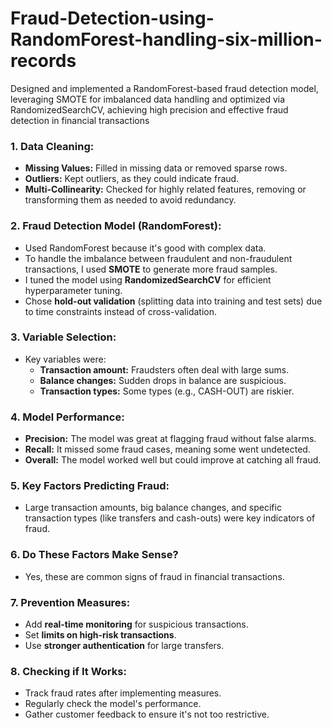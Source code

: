 # Fraud-Detection-using-RandomForest-handling-six-million-records
Designed and implemented a RandomForest-based fraud detection model, leveraging SMOTE for imbalanced data handling and optimized via RandomizedSearchCV, achieving high precision and effective fraud detection in financial transactions
### 1. **Data Cleaning:**
   - **Missing Values:** Filled in missing data or removed sparse rows.
   - **Outliers:** Kept outliers, as they could indicate fraud.
   - **Multi-Collinearity:** Checked for highly related features, removing or transforming them as needed to avoid redundancy.

### 2. **Fraud Detection Model (RandomForest):**
   - Used RandomForest because it's good with complex data.
   - To handle the imbalance between fraudulent and non-fraudulent transactions, I used **SMOTE** to generate more fraud samples.
   - I tuned the model using **RandomizedSearchCV** for efficient hyperparameter tuning.
   - Chose **hold-out validation** (splitting data into training and test sets) due to time constraints instead of cross-validation.

### 3. **Variable Selection:**
   - Key variables were:
     - **Transaction amount:** Fraudsters often deal with large sums.
     - **Balance changes:** Sudden drops in balance are suspicious.
     - **Transaction types:** Some types (e.g., CASH-OUT) are riskier.

### 4. **Model Performance:**
   - **Precision:** The model was great at flagging fraud without false alarms.
   - **Recall:** It missed some fraud cases, meaning some went undetected.
   - **Overall:** The model worked well but could improve at catching all fraud.

### 5. **Key Factors Predicting Fraud:**
   - Large transaction amounts, big balance changes, and specific transaction types (like transfers and cash-outs) were key indicators of fraud.

### 6. **Do These Factors Make Sense?**
   - Yes, these are common signs of fraud in financial transactions.

### 7. **Prevention Measures:**
   - Add **real-time monitoring** for suspicious transactions.
   - Set **limits on high-risk transactions**.
   - Use **stronger authentication** for large transfers.

### 8. **Checking if It Works:**
   - Track fraud rates after implementing measures.
   - Regularly check the model's performance.
   - Gather customer feedback to ensure it's not too restrictive.

